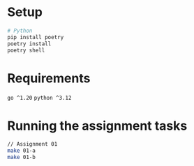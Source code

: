 # Setup
```bash
# Python
pip install poetry
poetry install
poetry shell
```

# Requirements
`go ^1.20`
`python ^3.12`

# Running the assignment tasks


```bash
// Assignment 01
make 01-a
make 01-b
```